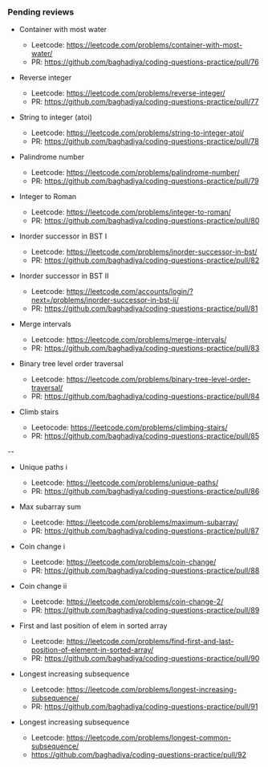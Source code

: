 ### Pending reviews

* Container with most water
    - Leetcode: https://leetcode.com/problems/container-with-most-water/
    - PR: https://github.com/baghadiya/coding-questions-practice/pull/76
    
* Reverse integer
    - Leetcode: https://leetcode.com/problems/reverse-integer/
    - PR: https://github.com/baghadiya/coding-questions-practice/pull/77
    
* String to integer (atoi)
    - Leetcode: https://leetcode.com/problems/string-to-integer-atoi/
    - PR: https://github.com/baghadiya/coding-questions-practice/pull/78
    
* Palindrome number
    - Leetcode: https://leetcode.com/problems/palindrome-number/
    - PR: https://github.com/baghadiya/coding-questions-practice/pull/79
    
* Integer to Roman
    - Leetcode: https://leetcode.com/problems/integer-to-roman/
    - PR: https://github.com/baghadiya/coding-questions-practice/pull/80
    
* Inorder successor in BST I
    - Leetcode: https://leetcode.com/problems/inorder-successor-in-bst/
    - PR: https://github.com/baghadiya/coding-questions-practice/pull/82
    
* Inorder successor in BST II
    - Leetcode: https://leetcode.com/accounts/login/?next=/problems/inorder-successor-in-bst-ii/
    - PR: https://github.com/baghadiya/coding-questions-practice/pull/81
    
* Merge intervals
    - Leetcode: https://leetcode.com/problems/merge-intervals/
    - PR: https://github.com/baghadiya/coding-questions-practice/pull/83

* Binary tree level order traversal
    - Leetcode: https://leetcode.com/problems/binary-tree-level-order-traversal/
    - PR: https://github.com/baghadiya/coding-questions-practice/pull/84
    
* Climb stairs
    - Leetocode: https://leetcode.com/problems/climbing-stairs/
    - PR: https://github.com/baghadiya/coding-questions-practice/pull/85


--

* Unique paths i
    - Leetcode: https://leetcode.com/problems/unique-paths/
    - PR: https://github.com/baghadiya/coding-questions-practice/pull/86
    
* Max subarray sum
    - Leetcode: https://leetcode.com/problems/maximum-subarray/
    - PR: https://github.com/baghadiya/coding-questions-practice/pull/87
 
* Coin change i
    - Leetcode: https://leetcode.com/problems/coin-change/
    - PR: https://github.com/baghadiya/coding-questions-practice/pull/88
    
* Coin change ii
    - Leetcode: https://leetcode.com/problems/coin-change-2/
    - PR: https://github.com/baghadiya/coding-questions-practice/pull/89

* First and last position of elem in sorted array
    - Leetcode: https://leetcode.com/problems/find-first-and-last-position-of-element-in-sorted-array/
    - PR: https://github.com/baghadiya/coding-questions-practice/pull/90
    
* Longest increasing subsequence
    - Leetcode: https://leetcode.com/problems/longest-increasing-subsequence/
    - PR: https://github.com/baghadiya/coding-questions-practice/pull/91
    
* Longest increasing subsequence
    - Leetcode: https://leetcode.com/problems/longest-common-subsequence/
    - https://github.com/baghadiya/coding-questions-practice/pull/92

